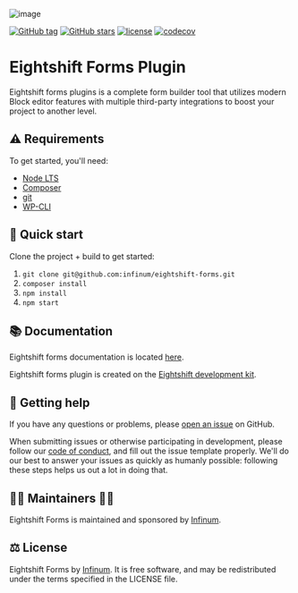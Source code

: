![image](https://repository-images.githubusercontent.com/204961525/1788eeba-8046-47bf-b315-32b060db1c8e)

[![GitHub tag](https://img.shields.io/github/tag/infinum/eightshift-forms.svg?style=for-the-badge)](https://github.com/infinum/eightshift-forms)
[![GitHub stars](https://img.shields.io/github/stars/infinum/eightshift-forms.svg?style=for-the-badge&label=Stars)](https://github.com/infinum/eightshift-forms)
[![license](https://img.shields.io/github/license/infinum/eightshift-forms.svg?style=for-the-badge)](https://github.com/infinum/eightshift-forms)
[![codecov](https://img.shields.io/codecov/c/gh/infinum/eightshift-forms/branch/develop?label=Codecov&style=for-the-badge&token=02Lfa2jjoK)](https://codecov.io/gh/infinum/eightshift-forms)

# Eightshift Forms Plugin

Eightshift forms plugins is a complete form builder tool that utilizes modern Block editor features with multiple third-party integrations to boost your project to another level.

## ⚠️ Requirements
To get started, you'll need:

* [Node LTS](https://nodejs.org/)
* [Composer](https://getcomposer.org/)
* [git](https://git-scm.com/)
* [WP-CLI](https://wp-cli.org/)

## 🏁 Quick start

Clone the project + build to get started:

1. `git clone git@github.com:infinum/eightshift-forms.git`
2. `composer install`
3. `npm install`
4. `npm start`

## 📚 Documentation

Eightshift forms documentation is located [here](docs/README.md).

Eightshift forms plugin is created on the [Eightshift development kit](https://eightshift.com).

## 🛟 Getting help

If you have any questions or problems, please [open an issue](https://github.com/infinum/eightshift-forms/issues) on GitHub. 

When submitting issues or otherwise participating in development, please follow our [code of conduct](https://github.com/infinum/eightshift-forms/blob/develop/CODE_OF_CONDUCT.md), and fill out the issue template properly. We'll do our best to answer your issues as quickly as humanly possible: following these steps helps us out a lot in doing that.

## 👩‍💻 Maintainers 🧑‍💻 
Eightshift Forms is maintained and sponsored by [Infinum](https://infinum.com).

## ⚖️ License
Eightshift Forms by [Infinum](https://infinum.com). It is free software, and may be redistributed under the terms specified in the LICENSE file.
